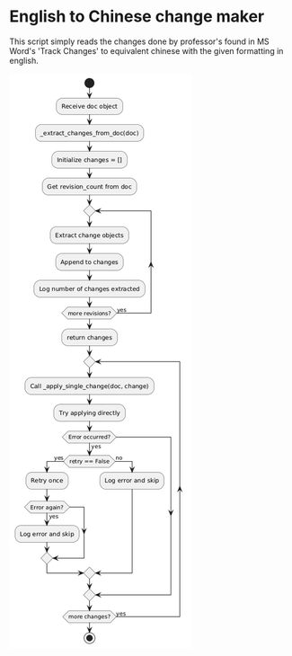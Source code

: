 ﻿# English to Chinese change maker

This script simply reads the changes done by professor's found in MS Word's 'Track Changes' to equivalent chinese with the given formatting in english. 

![Algorithm Flowchart](Algorithm.png)



